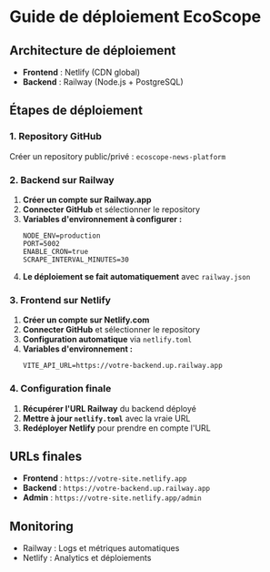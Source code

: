 # Guide de déploiement EcoScope

## Architecture de déploiement
- **Frontend** : Netlify (CDN global)
- **Backend** : Railway (Node.js + PostgreSQL)

## Étapes de déploiement

### 1. Repository GitHub
Créer un repository public/privé : `ecoscope-news-platform`

### 2. Backend sur Railway

1. **Créer un compte sur Railway.app**
2. **Connecter GitHub** et sélectionner le repository
3. **Variables d'environnement à configurer :**
   ```
   NODE_ENV=production
   PORT=5002
   ENABLE_CRON=true
   SCRAPE_INTERVAL_MINUTES=30
   ```
4. **Le déploiement se fait automatiquement** avec `railway.json`

### 3. Frontend sur Netlify

1. **Créer un compte sur Netlify.com**
2. **Connecter GitHub** et sélectionner le repository
3. **Configuration automatique** via `netlify.toml`
4. **Variables d'environnement :**
   ```
   VITE_API_URL=https://votre-backend.up.railway.app
   ```

### 4. Configuration finale

1. **Récupérer l'URL Railway** du backend déployé
2. **Mettre à jour `netlify.toml`** avec la vraie URL
3. **Redéployer Netlify** pour prendre en compte l'URL

## URLs finales
- **Frontend** : `https://votre-site.netlify.app`
- **Backend** : `https://votre-backend.up.railway.app`
- **Admin** : `https://votre-site.netlify.app/admin`

## Monitoring
- Railway : Logs et métriques automatiques
- Netlify : Analytics et déploiements
